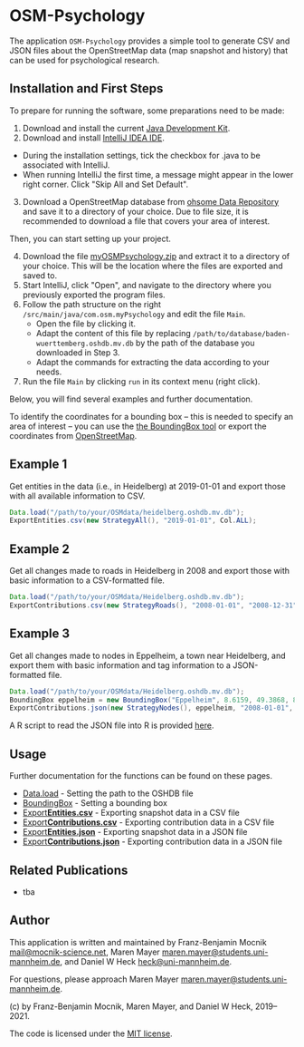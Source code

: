 # OSM-Psychology

The application `OSM-Psychology` provides a simple tool to generate CSV and JSON files about the OpenStreetMap data (map snapshot and history) that can be used for psychological research.

## Installation and First Steps

To prepare for running the software, some preparations need to be made:

1. Download and install the current [Java Development Kit](https://www.oracle.com/technetwork/java/javase/downloads/index.html).
2. Download and install [IntelliJ IDEA IDE](https://www.jetbrains.com/idea/download/).
  * During the installation settings, tick the checkbox for .java to be associated with IntelliJ.
  * When running IntelliJ the first time, a message might appear in the lower right corner. Click "Skip All and Set Default".
3. Download a OpenStreetMap database from [ohsome Data Repository](https://downloads.ohsome.org/) and save it to a directory of your choice. Due to file size, it is recommended to download a file that covers your area of interest.

Then, you can start setting up your project.  

4. Download the file [myOSMPsychology.zip](https://minhaskamal.github.io/DownGit/#/home?url=https://github.com/mocnik-science/osm-psychology/tree/master/myOSMPsychology) and extract it to a directory of your choice. This will be the location where the files are exported and saved to.
5. Start IntelliJ, click "Open", and navigate to the directory where you previously exported the program files.
6. Follow the path structure on the right `/src/main/java/com.osm.myPsychology` and edit the file `Main`.
   * Open the file by clicking it.
   * Adapt the content of this file by replacing `/path/to/database/baden-wuerttemberg.oshdb.mv.db` by the path of the database you downloaded in Step 3.
   * Adapt the commands for extracting the data according to your needs.
7. Run the file `Main` by clicking `run` in its context menu (right click).

Below, you will find several examples and further documentation.

To identify the coordinates for a bounding box – this is needed to specify an area of interest – you can use the [the BoundingBox tool](https://boundingbox.klokantech.com) or export the coordinates from [OpenStreetMap](https://www.openstreetmap.org).

## Example 1

Get entities in the data (i.e., in Heidelberg) at 2019-01-01 and export those with all available information to CSV.

```java
Data.load("/path/to/your/OSMdata/heidelberg.oshdb.mv.db");
ExportEntities.csv(new StrategyAll(), "2019-01-01", Col.ALL);
```


## Example 2

Get all changes made to roads in Heidelberg in 2008 and export those with basic information to a CSV-formatted file.

```java
Data.load("/path/to/your/OSMdata/Heidelberg.oshdb.mv.db");
ExportContributions.csv(new StrategyRoads(), "2008-01-01", "2008-12-31", Col.BASIC_INFORMATION);
```

## Example 3

Get all changes made to nodes in Eppelheim, a town near Heidelberg, and export them with basic information and tag information to a JSON-formatted file.

```java
Data.load("/path/to/your/OSMdata/Heidelberg.oshdb.mv.db");
BoundingBox eppelheim = new BoundingBox("Eppelheim", 8.6159, 49.3868, 8.6555, 49.4153);
ExportContributions.json(new StrategyNodes(), eppelheim, "2008-01-01", "2008-12-31", Col.BASIC_INFORMATION, Col.TAG_INFORMATION);
```
A R script to read the JSON file into R is provided [here](src-r/readJSONtoR.R).

## Usage

Further documentation for the functions can be found on these pages.
* [Data.load](docs/load.md) - Setting the path to the OSHDB file
* [BoundingBox](docs/bbox.md) - Setting a bounding box
* [Export**Entities.csv**](docs/EntitiesCsv.MD) - Exporting snapshot data in a CSV file
* [Export**Contributions.csv**](docs/ContributionsCsv.MD) - Exporting contribution data in a CSV file
* [Export**Entities.json**](docs/EntitiesJson.md) - Exporting snapshot data in a JSON file
* [Export**Contributions.json**](docs/ContributionsJson.md) - Exporting contribution data in a JSON file

## Related Publications

* tba

## Author

This application is written and maintained by Franz-Benjamin Mocnik <mail@mocnik-science.net>, Maren Mayer <maren.mayer@students.uni-mannheim.de>, and Daniel W Heck <heck@uni-mannheim.de>.

For questions, please approach Maren Mayer <maren.mayer@students.uni-mannheim.de>.

(c) by Franz-Benjamin Mocnik, Maren Mayer, and Daniel W Heck, 2019–2021.

The code is licensed under the [MIT license](https://github.com/mocnik-science/osm-psychology/blob/master/LICENSE).

